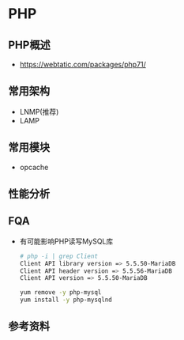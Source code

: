 # PHP
## PHP概述
- https://webtatic.com/packages/php71/

## 常用架构
- LNMP(推荐)
- LAMP
## 常用模块
- opcache

## 性能分析
## FQA
- 有可能影响PHP读写MySQL库
  ``` bash
  # php -i | grep Client
  Client API library version => 5.5.50-MariaDB
  Client API header version => 5.5.56-MariaDB
  Client API version => 5.5.50-MariaDB
  
  yum remove -y php-mysql
  yum install -y php-mysqlnd
  ```
## 参考资料
